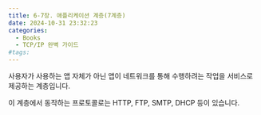 ```yaml
---
title: 6-7장. 애플리케이션 계층(7계층)
date: 2024-10-31 23:32:23
categories:
  - Books
  - TCP/IP 완벽 가이드
#tags:
---
```

사용자가 사용하는 앱 자체가 아닌 앱이 네트워크를 통해 수행하려는 작업을 서비스로 제공하는 계층입니다.

이 계층에서 동작하는 프로토콜로는 HTTP, FTP, SMTP, DHCP 등이 있습니다.
